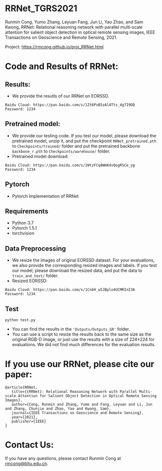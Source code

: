 # RRNet_TGRS2021

Runmin Cong, Yumo Zhang, Leyuan Fang, Jun Li, Yao Zhao, and Sam Kwong, RRNet: Relational reasoning network with parallel multi-scale attention for salient object detection in optical remote sensing images, IEEE Transactions on Geoscience and Remote Sensing, 2021.

Project: https://rmcong.github.io/proj_RRNet.html

# Code and Results of RRNet:

## Results:
  - We provide the resutls of our RRNet on EORSSD. 
```
Baidu Cloud: https://pan.baidu.com/s/1Zt6PsB5zAl4Tts_4g7I9OQ  Password: 1234
```
## Pretrained model:
  - We provide our testing code. If you test our model, please download the pretrained model, unzip it, and put the checkpoint `RRNet_pretrained.pth` to `Checkpoints/trained/` folder 
  and put the pretrained backbone `backbone_r.pth` to `Checkpoints/warehouse/` folder.
  - Pretrained model download:
```
Baidu Cloud: https://pan.baidu.com/s/1WtzFCq8WmKdvQogRSCe_yg  Password: 1234
```

## Pytorch
* Pytorch implementation of RRNet

## Requirements

* Python 3.7
* Pytorch 1.5.1
* torchvision

## Data Preprocessing
* We resize the images of original EORSSD dataset. For your evaluations, we also provide the corresponding resized images and labels. 
If you test our model, please download the resized data, and put the data to `train_and_test/` folder.
* Resized EORSSD:
```
Baidu Cloud: https://pan.baidu.com/s/1CnbH_wSJBplo4UCMRInI3A  Password: 1234
```

## Test
```
python test.py
```

* You can find the results in the `'Outputs/Outputs_GR'` folder.
* You can use a script to resize the results back to the same size as the original RGB-D image,  or just use the results with a size of 224*224 for evaluations. 
We did not find much differences for the evaluation results.


# If you use our RRNet, please cite our paper:

    @article{RRNet,
       title={{RRNet}: Relational Reasoning Network with Parallel Multi-scale Attention for Salient Object Detection in Optical Remote Sensing Images},
       author={Cong, Runmin and Zhang, Yumo and Fang, Leyuan and Li, Jun and Zhang, Chunjie and Zhao, Yao and Kwong, Sam},
       journal={IEEE Transactions on Geoscience and Remote Sensing},
       year={2021},
       publisher={IEEE}
    }

# Contact Us:
If you have any questions, please contact Runmin Cong at rmcong@bjtu.edu.cn.
